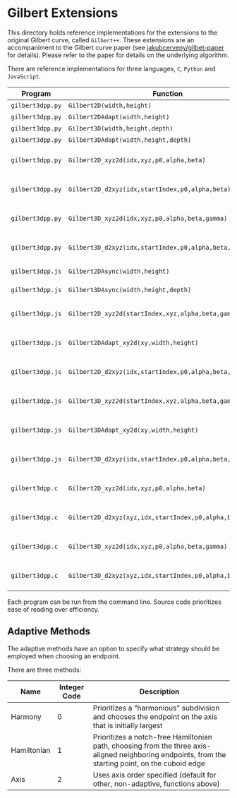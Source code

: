 Gilbert Extensions
===

This directory holds reference implementations for the extensions to the original Gilbert curve,
called `Gilbert++`.
These extensions are an accompaniment to the Gilbert curve paper (see [jakubcerveny/gilbet-paper](https://github.com/jakubcerveny/gilbert-paper/)
for details).
Please refer to the paper for details on the underlying algorithm.

There are reference implementations for three languages, `C`, `Python` and `JavaScript`.

| Program | Function | Type | Output |
|---------|----------|------|--------|
| `gilbert3dpp.py` | `Gilbert2D(width,height)` | Asynchronous | `(x,y,z)` |
| `gilbert3dpp.py` | `Gilbert2DAdapt(width,height)` | Asynchronous | `(x,y,z)` |
| `gilbert3dpp.py` | `Gilbert3D(width,height,depth)` | Asynchronous | `(x,y,z)` |
| `gilbert3dpp.py` | `Gilbert3DAdapt(width,height,depth)` | Asynchronous | `(x,y,z)` |
| `gilbert3dpp.py` | `Gilbert2D_xyz2d(idx,xyz,p0,alpha,beta)` | Synchronous, Random Access | `index` |
| `gilbert3dpp.py` | `Gilbert2D_d2xyz(idx,startIndex,p0,alpha,beta)` | Synchronous, Random Access | `(x,y,z)` |
| `gilbert3dpp.py` | `Gilbert3D_xyz2d(idx,xyz,p0,alpha,beta,gamma)` | Synchronous, Random Access | `index` |
| `gilbert3dpp.py` | `Gilbert3D_d2xyz(idx,startIndex,p0,alpha,beta,gamma)` | Synchronous, Random Access | `(x,y,z)` |
| `gilbert3dpp.js` | `Gilbert2DAsync(width,height)` | Asynchronous | `(x,y,z)` (generator) |
| `gilbert3dpp.js` | `Gilbert3DAsync(width,height,depth)` | Asynchronous | `(x,y,z)` (generator) |
| `gilbert3dpp.js` | `Gilbert2D_xyz2d(startIndex,xyz,alpha,beta,gamma)` | Synchronous, Random Access | `index` |
| `gilbert3dpp.js` | `Gilbert2DAdapt_xy2d(xy,width,height)` | Synchronous, Random Access | `index` |
| `gilbert3dpp.js` | `Gilbert2D_d2xyz(idx,startIndex,p0,alpha,beta,gamma)` | Synchronous, Random Access | `(x,y,z)` |
| `gilbert3dpp.js` | `Gilbert3D_xyz2d(startIndex,xyz,alpha,beta,gamma)` | Synchronous, Random Access | `index` |
| `gilbert3dpp.js` | `Gilbert3DAdapt_xy2d(xy,width,height)` | Synchronous, Random Access | `index` |
| `gilbert3dpp.js` | `Gilbert3D_d2xyz(idx,startIndex,p0,alpha,beta,gamma)` | Synchronous, Random Access | `(x,y,z)` |
| `gilbert3dpp.c` | `Gilbert2D_xyz2d(idx,xyz,p0,alpha,beta)` | Synchronous, Random Access | `index` |
| `gilbert3dpp.c` | `Gilbert2D_d2xyz(xyz,idx,startIndex,p0,alpha,beta)` | Synchronous, Random Access | `(x,y,z)` (in `xyz`) |
| `gilbert3dpp.c` | `Gilbert3D_xyz2d(idx,xyz,p0,alpha,beta,gamma)` | Synchronous, Random Access | `index` |
| `gilbert3dpp.c` | `Gilbert3D_d2xyz(xyz,idx,startIndex,p0,alpha,beta,gamma)` | Synchronous, Random Access | `(x,y,z)` (in `xyz`) |


Each program can be run from the command line.
Source code prioritizes ease of reading over efficiency.

Adaptive Methods
---

The adaptive methods have an option to specify what strategy should be employed when choosing an endpoint.

There are three methods:

| Name | Integer Code | Description |
|------|--------------|----|
| Harmony | 0 | Prioritizes a "harmonious" subdivision and chooses the endpoint on the axis that is initially largest |
| Hamiltonian | 1 | Prioritizes a notch-free Hamiltonian path, choosing from the three axis-aligned neighboring endpoints, from the starting point, on the cuboid edge |
| Axis | 2 | Uses axis order specified (default for other, non-adaptive, functions above) |



